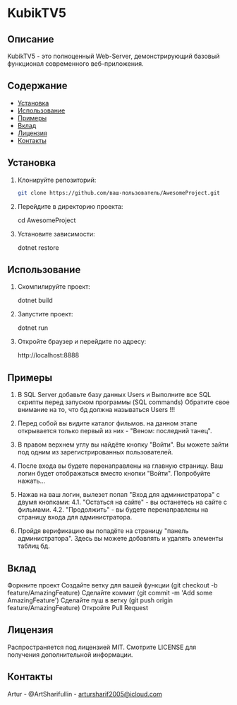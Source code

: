 # KubikTV5

## Описание
KubikTV5 - это полноценный Web-Server, демонстрирующий базовый функционал современного веб-приложения.

## Содержание
- [Установка](#установка)
- [Использование](#использование)
- [Примеры](#примеры)
- [Вклад](#вклад)
- [Лицензия](#лицензия)
- [Контакты](#контакты)

## Установка
1. Клонируйте репозиторий:
   ```sh
   git clone https://github.com/ваш-пользователь/AwesomeProject.git

2. Перейдите в директорию проекта:

   cd AwesomeProject

3. Установите зависимости:

   dotnet restore



## Использование

1. Скомпилируйте проект:

   dotnet build

2. Запустите проект:

   dotnet run

3. Откройте браузер и перейдите по адресу:

    http://localhost:8888


## Примеры
1. В SQL Server добавьте базу данных Users и Выполните все SQL скрипты перед запуском программы (SQL commands)
   Обратите свое внимание на то, что бд должна называться Users !!! 
2. Перед собой вы видите каталог фильмов. на данном этапе
   открывается только первый из них - "Веном: последний танец".

3. В правом верхнем углу вы найдёте кнопку "Войти".
   Вы можете зайти под одним из зарегистрированных пользователей.

4. После входа вы будете перенаправлены на главную страницу.
   Ваш логин будет отображаться вместо кнопки "Войти".
   Попробуйте нажать...

5. Нажав на ваш логин, вылезет попап "Вход для администратора" с двумя кнопками:
   4.1. "Остаться на сайте" - вы останетесь на сайте с фильмами.
   4.2. "Продолжить" - вы будете перенаправлены на страницу входа для администратора.

6. Пройдя верификацию вы попадёте на страницу "панель администратора".
   Здесь вы можете добавлять и удалять элементы таблиц бд.


## Вклад

   Форкните проект
   Создайте ветку для вашей функции (git checkout -b feature/AmazingFeature)
   Сделайте коммит (git commit -m 'Add some AmazingFeature')
   Сделайте пуш в ветку (git push origin feature/AmazingFeature)
   Откройте Pull Request

## Лицензия

   Распространяется под лицензией MIT. Смотрите LICENSE для получения дополнительной информации.
   

## Контакты

Artur - @ArtSharifullin - artursharif2005@icloud.com

